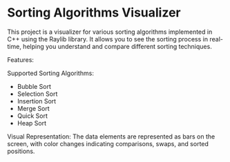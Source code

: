 # Sorting Algorithms Visualizer

This project is a visualizer for various sorting algorithms implemented in C++ using the Raylib library. It allows you to see the sorting process in real-time, helping you understand and compare different sorting techniques.

Features:

Supported Sorting Algorithms: 

- Bubble Sort
- Selection Sort
- Insertion Sort
- Merge Sort
- Quick Sort
- Heap Sort

Visual Representation: The data elements are represented as bars on the screen, with color changes indicating comparisons, swaps, and sorted positions.


